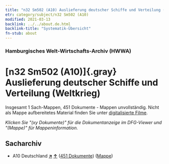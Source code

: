 ```yaml
---
title: "n32 Sm502 (A10) Auslieferung deutscher Schiffe und Verteilung (Weltkrieg)"
etr: category/subject/n32 Sm502 (A10)
modified: 2021-03-13
backlink: ../../about.de.html
backlink-title: "Systematik-Übersicht"
fn-stub: about
---
```


### Hamburgisches Welt-Wirtschafts-Archiv (HWWA)
# [n32 Sm502 (A10)]{.gray}&#8201; Auslieferung deutscher Schiffe und Verteilung (Weltkrieg)&#160; 




Insgesamt 1 Sach-Mappen, 451 Dokumente - Mappen unvollständig.
Nicht als Mappe aufbereitetes Material finden Sie unter [digitalisierte Filme](/film/h1_sh).

_Klicken Sie "(xy Dokumente)" für die Dokumentanzeige im DFG-Viewer und "(Mappe)" für Mappeninformation._

## Sacharchiv



- A10 Deutschland [**&nearr;**](../../../geo/i/126128/about.de.html "Deutschland (alle Mappen)") [**&uarr;**](../../../geo/about.de.html#A10 "Ländersystematik") (<a href="https://pm20.zbw.eu/dfgview/sh/126128,145632" title="über: Deutschland : Auslieferung deutscher Schiffe und Verteilung (Weltkrieg)" target="_blank">451 Dokumente</a>) ([Mappe](http://purl.org/pressemappe20/folder/sh/126128,145632))


